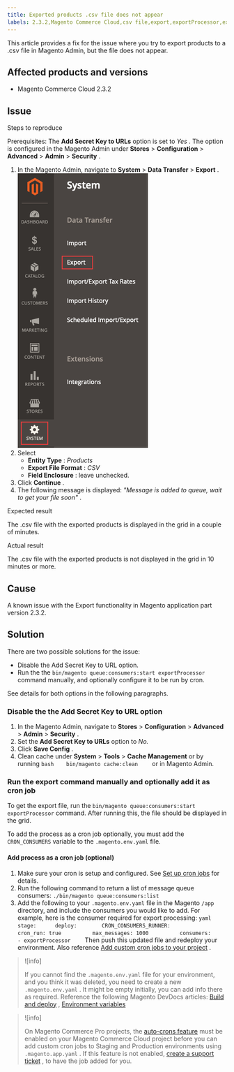 ```yaml
---
title: Exported products .csv file does not appear
labels: 2.3.2,Magento Commerce Cloud,csv file,export,exportProcessor,exported,how to,products
---
```


This article provides a fix for the issue where you try to export products to a .csv file in Magento Admin, but the file does not appear.

## Affected products and versions

* Magento Commerce Cloud 2.3.2

## Issue

 <span class="wysiwyg-underline">Steps to reproduce</span>

Prerequisites: The **Add Secret Key to URLs** option is set to *Yes* . The option is configured in the Magento Admin under **Stores** > **Configuration** > **Advanced** > **Admin** > **Security** .

1. In the Magento Admin, navigate to **System** > **Data Transfer** > **Export** .    
    ![magento_export_products_2.3.4.png](assets/magento_export_products_2.3.4.png)    
1. Select
    * **Entity Type** : *Products*
    * **Export File Format** : *CSV*
    * **Field Enclosure** : leave unchecked.
1. Click **Continue** .
1. The following message is displayed: *"Message is added to queue, wait to get your file soon"* .

 <span class="wysiwyg-underline">Expected result</span>

The .csv file with the exported products is displayed in the grid in a couple of minutes.

 <span class="wysiwyg-underline">Actual result</span>

The .csv file with the exported products is not displayed in the grid in 10 minutes or more.

## Cause

A known issue with the Export functionality in Magento application part version 2.3.2.

## Solution

There are two possible solutions for the issue:

* Disable the Add Secret Key to URL option.
* Run the the `bin/magento queue:consumers:start exportProcessor` command manually, and optionally configure it to be run by cron.

See details for both options in the following paragraphs.

### Disable the the Add Secret Key to URL option

1. In the Magento Admin, navigate to **Stores** > **Configuration** > **Advanced** > **Admin** > **Security** .
1. Set the **Add Secret Key to URLs** option to *No.*
1. Click **Save Config** .
1. Clean cache under **System** > **Tools** > **Cache Management** or by running    ```bash    bin/magento cache:clean    ```    or in Magento Admin.

### Run the export command manually and optionally add it as cron job

To get the export file, run the `bin/magento queue:consumers:start exportProcessor` command. After running this, the file should be displayed in the grid.


To add the process as a cron job optionally, you must add the `CRON_CONSUMERS` variable to the `.magento.env.yaml` file.

#### Add process as a cron job (optional)

1. Make sure your cron is setup and configured. See [Set up cron jobs](https://devdocs.magento.com/guides/v2.3/cloud/configure/setup-cron-jobs.html) for details.
1. Run the following command to return a list of message queue consumers:     `./bin/magento queue:consumers:list`     
1. Add the following to your `.magento.env.yaml` file in the Magento `/app` directory, and include the consumers you would like to add. For example, here is the consumer required for export processing:    ```yaml    stage:      deploy:        CRON_CONSUMERS_RUNNER:          cron_run: true          max_messages: 1000          consumers:            - exportProcessor    ```    Then push this updated file and redeploy your environment. Also reference [Add custom cron jobs to your project](https://devdocs.magento.com/cloud/configure/setup-cron-jobs.html#add-cron) .

>![info]
>
>If you cannot find the `.magento.env.yaml` file for your environment, and you think it was deleted, you need to create a new `.magento.env.yaml` . It might be empty initially, you can add info there as required. Reference the following Magento DevDocs articles: [Build and deploy](https://devdocs.magento.com/cloud/project/magento-env-yaml.html) , [Environment variables](https://devdocs.magento.com/cloud/env/variables-intro.html)

>![info]
>
>On Magento Commerce Pro projects, the [auto-crons feature](https://devdocs.magento.com/guides/v2.3/cloud/configure/setup-cron-jobs.html#verify-cron-configuration-on-pro-projects) must be enabled on your Magento Commerce Cloud project before you can add custom cron jobs to Staging and Production environments using `.magento.app.yaml` . If this feature is not enabled, [create a support ticket](https://support.magento.com/hc/en-us/articles/360019088251-Submit-a-support-ticket) , to have the job added for you.
